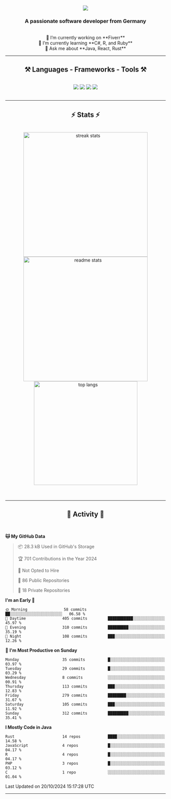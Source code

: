 <h1 align="center">
    <img src="https://readme-typing-svg.herokuapp.com/?font=Righteous&size=35&center=true&vCenter=true&width=500&height=70&duration=4000&lines=Hi+There!+👋;+I'm+Luan+S.!;" />
</h1>

<h3 align="center">A passionate software developer from Germany</h3>

<br/>

<div align="center">
    🔭 I’m currently working on **Fiverr**<br/>
    🌱 I’m currently learning **C#, R, and Ruby**<br/>
    💬 Ask me about **Java, React, Rust**<br/>
</div>

<hr/>

<h2 align="center">⚒️ Languages - Frameworks - Tools ⚒️</h2>
<br/>
<div align="center">
    <img src="https://skillicons.dev/icons?i=react,bootstrap,rust,html,css,github,figma,tailwind,git,r,php,postman" />
    <img src="https://skillicons.dev/icons?i=gradle,ruby,scala,go,postgres,redis,rabbitmq,gradle,java,nextjs,mysql,flask" />
    <img src="https://skillicons.dev/icons?i=angular,vite,vim,bun,c,discordjs,docker,flutter,sqlite,maven,nginx,npm" />
    <img src="https://skillicons.dev/icons?i=nodejs,python,javascript,typescript,kubernetes,firebase,mongodb,c" />
</div>
<br/>
<hr/>

<h2 align="center">⚡ Stats ⚡</h2>
<br/>
<div align="center">
  <img width="390" src="https://github-readme-streak-stats-salesp07.vercel.app/?user=luannndev&count_private=true&theme=react&border_radius=10" alt="streak stats"/>
  <img width="390" src="https://github-readme-stats-salesp07.vercel.app/api?username=luannndev&count_private=true&show_icons=true&theme=react&rank_icon=github&border_radius=10" alt="readme stats" />
  <br/>
  <img width="325" align="center" src="https://github-readme-stats-salesp07.vercel.app/api/top-langs/?username=luannndev&hide=HTML&langs_count=8&layout=compact&theme=react&border_radius=10&size_weight=0.5&count_weight=0.5&exclude_repo=github-readme-stats" alt="top langs" />
</div>
<br/><br/>

<hr/>

<h2 align="center">🐍 Activity 🐍</h2>
<br/>
<!--START_SECTION:waka-->

**🐱 My GitHub Data** 

> 📦 28.3 kB Used in GitHub's Storage 
 > 
> 🏆 701 Contributions in the Year 2024
 > 
> 🚫 Not Opted to Hire
 > 
> 📜 86 Public Repositories 
 > 
> 🔑 18 Private Repositories 
 > 
**I'm an Early 🐤** 

```text
🌞 Morning                58 commits          ██░░░░░░░░░░░░░░░░░░░░░░░   06.58 % 
🌆 Daytime                405 commits         ███████████░░░░░░░░░░░░░░   45.97 % 
🌃 Evening                310 commits         █████████░░░░░░░░░░░░░░░░   35.19 % 
🌙 Night                  108 commits         ███░░░░░░░░░░░░░░░░░░░░░░   12.26 % 
```
📅 **I'm Most Productive on Sunday** 

```text
Monday                   35 commits          █░░░░░░░░░░░░░░░░░░░░░░░░   03.97 % 
Tuesday                  29 commits          █░░░░░░░░░░░░░░░░░░░░░░░░   03.29 % 
Wednesday                8 commits           ░░░░░░░░░░░░░░░░░░░░░░░░░   00.91 % 
Thursday                 113 commits         ███░░░░░░░░░░░░░░░░░░░░░░   12.83 % 
Friday                   279 commits         ████████░░░░░░░░░░░░░░░░░   31.67 % 
Saturday                 105 commits         ███░░░░░░░░░░░░░░░░░░░░░░   11.92 % 
Sunday                   312 commits         █████████░░░░░░░░░░░░░░░░   35.41 % 
```


**I Mostly Code in Java** 

```text
Rust                     14 repos            ████░░░░░░░░░░░░░░░░░░░░░   14.58 % 
JavaScript               4 repos             █░░░░░░░░░░░░░░░░░░░░░░░░   04.17 % 
R                        4 repos             █░░░░░░░░░░░░░░░░░░░░░░░░   04.17 % 
PHP                      3 repos             █░░░░░░░░░░░░░░░░░░░░░░░░   03.12 % 
C                        1 repo              ░░░░░░░░░░░░░░░░░░░░░░░░░   01.04 % 
```




 Last Updated on 20/10/2024 15:17:28 UTC
<!--END_SECTION:waka-->
<hr/>

<br/>
